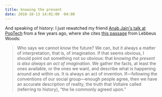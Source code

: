 ```yaml
---
title: knowing the present
date: 2018-10-13 14:01:00 -04:00
---
```


And speaking of history: I just rewatched my friend [Anab Jain's talk at PopTech](https://www.youtube.com/watch?v=-stunrZcB24) from a few years ago, where she cites [this passage](https://lebbeuswoods.wordpress.com/2010/08/08/eight-diagrams-of-the-future/) from Lebbeus Woods:

>Who says we cannot know the future? We can, but it always a matter of interpretation, that is, of imagination. If that seems obvious, I should point out something not so obvious: that *knowing the present is also always an act of imagination.* We gather the facts, at least the ones available, or the ones we want, and describe what is happening around and within us. It is always an act of invention. If—following the conventions of our social group—enough people agree, then we have an accurate description of reality, the truth that Voltaire called (referring to history), “the lie commonly agreed upon.”